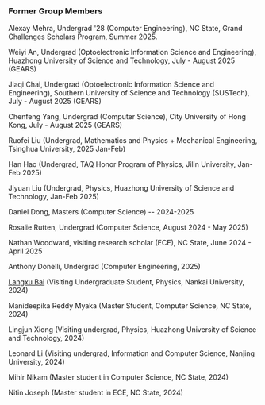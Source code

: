 ### Former Group Members

Alexay Mehra, Undergrad '28 (Computer Engineering), NC State, Grand Challenges Scholars Program, Summer 2025.

Weiyi An, Undergrad (Optoelectronic Information Science and Engineering), Huazhong University of Science and Technology, July - August 2025 (GEARS)

Jiaqi Chai, Undergrad (Optoelectronic Information Science and Engineering), Southern University of Science and Technology (SUSTech), July - August 2025 (GEARS)

Chenfeng Yang, Undergrad (Computer Science), City University of Hong Kong, July - August 2025 (GEARS)

Ruofei Liu (Undergrad, Mathematics and Physics + Mechanical Engineering, Tsinghua University, 2025 Jan-Feb)

Han Hao (Undergrad, TAQ Honor Program of Physics, Jilin University, Jan-Feb 2025)

Jiyuan Liu (Undergrad, Physics, Huazhong University of Science and Technology, Jan-Feb 2025)

Daniel Dong, Masters (Computer Science) -- 2024-2025

Rosalie Rutten, Undergrad (Computer Science, August 2024 - May 2025)

Nathan Woodward, visiting research scholar (ECE), NC State, June 2024 - April 2025

Anthony Donelli, Undergrad (Computer Engineering, 2025)

[Langxu Bai](https://lstevenwhite.github.io) (Visiting Undergraduate Student, Physics, Nankai University, 2024)

Manideepika Reddy Myaka (Master Student, Computer Science, NC State, 2024)

Lingjun Xiong (Visiting undergrad, Physics, Huazhong University of Science and Technology, 2024)

Leonard Li (Visiting undergrad, Information and Computer Science, Nanjing University, 2024)

Mihir Nikam (Master student in Computer Science, NC State, 2024)

Nitin Joseph (Master student in ECE, NC State, 2024)

